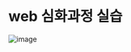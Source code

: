 # web 심화과정 실습 


![image](https://github.com/lemonticsoul/web_advanced/assets/127959482/f465a706-e0d6-433d-b7ac-b3347b9a4588)
